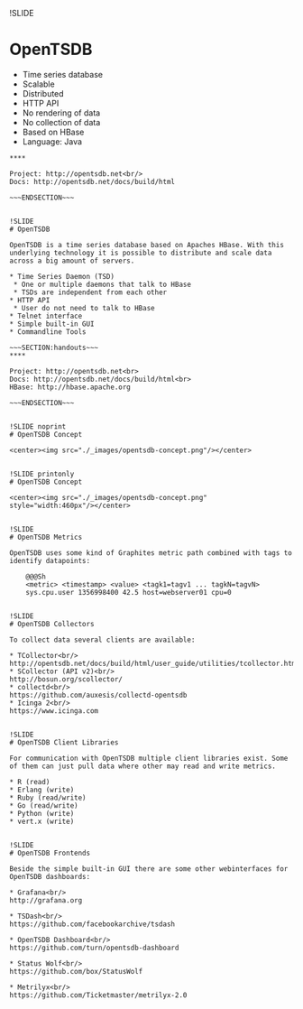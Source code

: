 !SLIDE
# OpenTSDB

* Time series database
* Scalable
* Distributed
* HTTP API
* No rendering of data
* No collection of data
* Based on HBase
* Language: Java

~~~SECTION:handouts~~~
****

Project: http://opentsdb.net<br/>
Docs: http://opentsdb.net/docs/build/html

~~~ENDSECTION~~~


!SLIDE
# OpenTSDB

OpenTSDB is a time series database based on Apaches HBase. With this underlying technology it is possible to distribute and scale data across a big amount of servers.

* Time Series Daemon (TSD)
 * One or multiple daemons that talk to HBase
 * TSDs are independent from each other
* HTTP API
 * User do not need to talk to HBase
* Telnet interface
* Simple built-in GUI
* Commandline Tools

~~~SECTION:handouts~~~
****

Project: http://opentsdb.net<br>
Docs: http://opentsdb.net/docs/build/html<br>
HBase: http://hbase.apache.org

~~~ENDSECTION~~~


!SLIDE noprint
# OpenTSDB Concept

<center><img src="./_images/opentsdb-concept.png"/></center>


!SLIDE printonly
# OpenTSDB Concept

<center><img src="./_images/opentsdb-concept.png" style="width:460px"/></center>


!SLIDE
# OpenTSDB Metrics

OpenTSDB uses some kind of Graphites metric path combined with tags to identify datapoints:

    @@@Sh
    <metric> <timestamp> <value> <tagk1=tagv1 ... tagkN=tagvN>
    sys.cpu.user 1356998400 42.5 host=webserver01 cpu=0


!SLIDE
# OpenTSDB Collectors

To collect data several clients are available:

* TCollector<br/>
http://opentsdb.net/docs/build/html/user_guide/utilities/tcollector.html
* SCollector (API v2)<br/>
http://bosun.org/scollector/
* collectd<br/>
https://github.com/auxesis/collectd-opentsdb
* Icinga 2<br/>
https://www.icinga.com


!SLIDE
# OpenTSDB Client Libraries

For communication with OpenTSDB multiple client libraries exist. Some of them can just pull data where other may read and write metrics.

* R (read) 
* Erlang (write)
* Ruby (read/write)
* Go (read/write) 
* Python (write)
* vert.x (write)


!SLIDE
# OpenTSDB Frontends

Beside the simple built-in GUI there are some other webinterfaces for OpenTSDB dashboards:

* Grafana<br/>
http://grafana.org

* TSDash<br/>
https://github.com/facebookarchive/tsdash

* OpenTSDB Dashboard<br/>
https://github.com/turn/opentsdb-dashboard

* Status Wolf<br/>
https://github.com/box/StatusWolf

* Metrilyx<br/>
https://github.com/Ticketmaster/metrilyx-2.0
